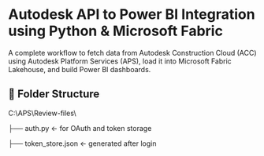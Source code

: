 # Autodesk API to Power BI Integration using Python & Microsoft Fabric

A complete workflow to fetch data from Autodesk Construction Cloud (ACC) using Autodesk Platform Services (APS), load it into Microsoft Fabric Lakehouse, and build Power BI dashboards.

## 📁 Folder Structure
C:\APS\Review-files\

├── auth.py ← for OAuth and token storage

├── token_store.json ← generated after login

